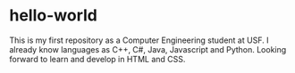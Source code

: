 # hello-world
This is my first repository as a Computer Engineering student at USF.
I already know languages as C++, C#, Java, Javascript and Python. Looking forward to learn and develop in HTML and CSS.
